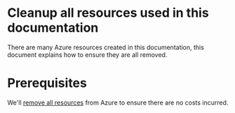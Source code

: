 # Cleanup all resources used in this documentation

There are many Azure resources created in this documentation, this document explains how to ensure they are all removed.

# Prerequisites

We'll [remove all resources](../../../kubernetes/delete_cluster) from
Azure to ensure there are no costs incurred.

